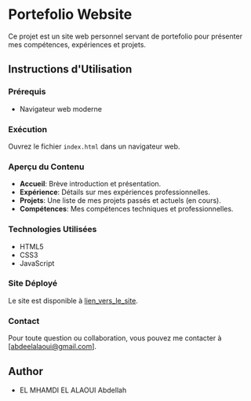# Portefolio Website

Ce projet est un site web personnel servant de portefolio pour présenter mes compétences, expériences et projets.

## Instructions d'Utilisation

### Prérequis
- Navigateur web moderne

### Exécution
Ouvrez le fichier `index.html` dans un navigateur web.

### Aperçu du Contenu

- **Accueil**: Brève introduction et présentation.
- **Expérience**: Détails sur mes expériences professionnelles.
- **Projets**: Une liste de mes projets passés et actuels (en cours).
- **Compétences**: Mes compétences techniques et professionnelles.

### Technologies Utilisées

- HTML5
- CSS3 
- JavaScript

### Site Déployé

Le site est disponible à [lien_vers_le_site](https://ab2lah.github.io/Abe.github.io/).

### Contact

Pour toute question ou collaboration, vous pouvez me contacter à [abdeelalaoui@gmail.com].

## Author
- EL MHAMDI EL ALAOUI Abdellah
